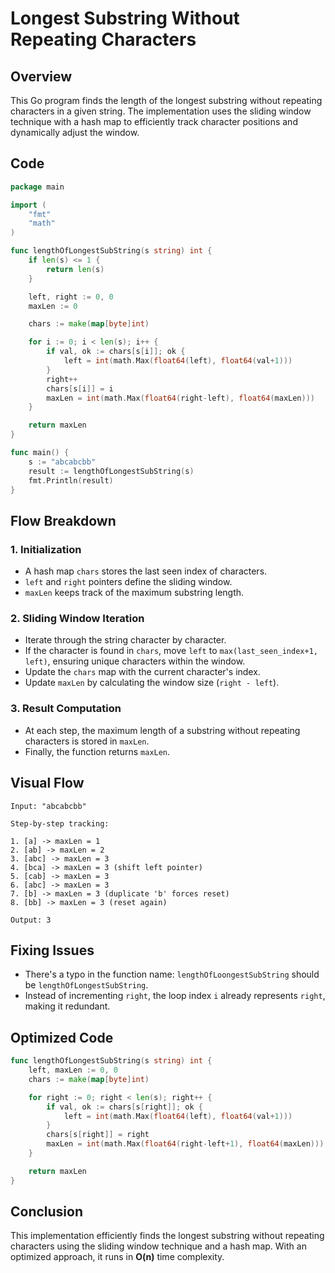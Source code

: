 # Longest Substring Without Repeating Characters

## Overview
This Go program finds the length of the longest substring without repeating characters in a given string. The implementation uses the sliding window technique with a hash map to efficiently track character positions and dynamically adjust the window.

## Code
```go
package main

import (
	"fmt"
	"math"
)

func lengthOfLongestSubString(s string) int {
	if len(s) <= 1 {
		return len(s)
	}

	left, right := 0, 0
	maxLen := 0

	chars := make(map[byte]int)

	for i := 0; i < len(s); i++ {
		if val, ok := chars[s[i]]; ok {
			left = int(math.Max(float64(left), float64(val+1)))
		}
		right++
		chars[s[i]] = i
		maxLen = int(math.Max(float64(right-left), float64(maxLen)))
	}

	return maxLen
}

func main() {
	s := "abcabcbb"
	result := lengthOfLongestSubString(s)
	fmt.Println(result)
}
```

## Flow Breakdown
### 1. **Initialization**
- A hash map `chars` stores the last seen index of characters.
- `left` and `right` pointers define the sliding window.
- `maxLen` keeps track of the maximum substring length.

### 2. **Sliding Window Iteration**
- Iterate through the string character by character.
- If the character is found in `chars`, move `left` to `max(last_seen_index+1, left)`, ensuring unique characters within the window.
- Update the `chars` map with the current character's index.
- Update `maxLen` by calculating the window size (`right - left`).

### 3. **Result Computation**
- At each step, the maximum length of a substring without repeating characters is stored in `maxLen`.
- Finally, the function returns `maxLen`.

## Visual Flow
```
Input: "abcabcbb"

Step-by-step tracking:

1. [a] -> maxLen = 1
2. [ab] -> maxLen = 2
3. [abc] -> maxLen = 3
4. [bca] -> maxLen = 3 (shift left pointer)
5. [cab] -> maxLen = 3
6. [abc] -> maxLen = 3
7. [b] -> maxLen = 3 (duplicate 'b' forces reset)
8. [bb] -> maxLen = 3 (reset again)

Output: 3
```

## Fixing Issues
- There's a typo in the function name: `lengthOfLoongestSubString` should be `lengthOfLongestSubString`.
- Instead of incrementing `right`, the loop index `i` already represents `right`, making it redundant.

## Optimized Code
```go
func lengthOfLongestSubString(s string) int {
	left, maxLen := 0, 0
	chars := make(map[byte]int)

	for right := 0; right < len(s); right++ {
		if val, ok := chars[s[right]]; ok {
			left = int(math.Max(float64(left), float64(val+1)))
		}
		chars[s[right]] = right
		maxLen = int(math.Max(float64(right-left+1), float64(maxLen)))
	}

	return maxLen
}
```

## Conclusion
This implementation efficiently finds the longest substring without repeating characters using the sliding window technique and a hash map. With an optimized approach, it runs in **O(n)** time complexity.

 